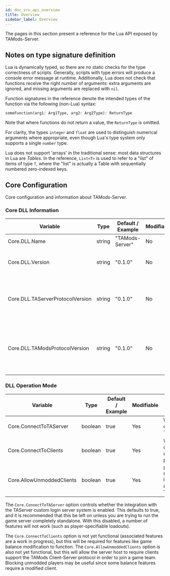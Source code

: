 ```yaml
---
id: doc_srv_api_overview
title: Overview
sidebar_label: Overview
---
```


The pages in this section present a reference for the Lua API exposed by TAMods-Server.

## Notes on type signature definition

Lua is dynamically typed, so there are no static checks for the type correctness of scripts. Generally, scripts with type errors will produce a console error message at runtime. Additionally, Lua does not check that functions receive the right number of arguments: extra arguments are ignored, and missing arguments are replaced with `nil`.

Function signatures in the reference denote the intended types of the function via the following (non-Lua) syntax:

`someFunction(arg1: Arg1Type, arg2: Arg2Type): ReturnType`

Note that where functions do not return a value, the `ReturnType` is omitted.

For clarity, the types `integer` and `float` are used to distinguish numerical arguments where appropriate, even though Lua's type system only supports a single `number` type.

Lua does not support 'arrays' in the traditional sense: most data structures in Lua are _Tables_. In the reference, `List<T>` is used to refer to a "list" of items of type `T`, where the "list" is actually a Table with sequentially numbered zero-indexed keys.

## Core Configuration

Core configuration and information about TAMods-Server.

### Core DLL Information

| Variable                         | Type   | Default / Example | Modifiable | Description                                                    |
|----------------------------------|--------|-------------------|------------|----------------------------------------------------------------|
| Core.DLL.Name                    | string | "TAMods-Server"   | No         | The name of this DLL                                           |
| Core.DLL.Version                 | string | "0.1.0"           | No         | The SemVer version of the DLL                                  |
| Core.DLL.TAServerProtocolVersion | string | "0.1.0"           | No         | The version of the TAServer controller protocol this DLL uses  |
| Core.DLL.TAModsProtocolVersion   | string | "0.1.0"           | No         | The version of the TAMods Client-Server protocol this DLL uses |

### DLL Operation Mode

| Variable                  | Type    | Default / Example | Modifiable | Description                                                                            |
|---------------------------|---------|-------------------|------------|----------------------------------------------------------------------------------------|
| Core.ConnectToTAServer    | boolean | true              | Yes        | Whether to attempt connection to the TAServer launcher                                 |
| Core.ConnectToClients     | boolean | true              | Yes        | Whether to attempt connection to modded clients via the TAMods protocol                |
| Core.AllowUnmoddedClients | boolean | true              | Yes        | If `Core.ConnectToClients` is enabled, whether to allow players without TAMods to join |

The `Core.ConnectToTAServer` option controls whether the integration with the TAServer custom login server system is enabled. This defaults to true, and it is recommended that this be left on unless you are trying to run the game server completely standalone. With this disabled, a number of features will not work (such as player-specifiable loadouts).

The `Core.ConnectToClients` option is not yet functional (associated features are a work in progress), but this will be required for features like game balance modification to function. The `Core.AllowUnmoddedClients` option is also not yet functional, but this will allow the server host to require clients support the TAMods Client-Server protocol in order to join a game team. Blocking unmodded players may be useful since some balance features require a modified client.